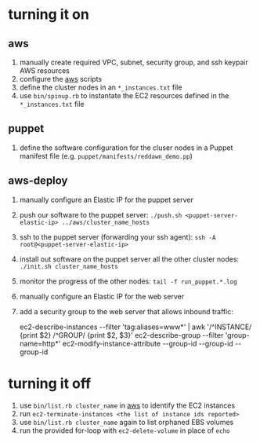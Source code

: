 turning it on
=============

aws
---
1. manually create required VPC, subnet, security group, and ssh keypair AWS resources
1. configure the [aws](https://github.com/dsingley/aws) scripts
1. define the cluster nodes in an `*_instances.txt` file
1. use `bin/spinup.rb` to instantate the EC2 resources defined in the `*_instances.txt` file

puppet
------
1. define the software configuration for the cluser nodes in a Puppet manifest file (e.g. `puppet/manifests/reddawn_demo.pp`)

aws-deploy
----------
1. manually configure an Elastic IP for the puppet server
1. push our software to the puppet server: `./push.sh <puppet-server-elastic-ip> ../aws/cluster_name_hosts`
1. ssh to the puppet server (forwarding your ssh agent): `ssh -A root@<puppet-server-elastic-ip>`
1. install out software on the puppet server all the other cluster nodes: `./init.sh cluster_name_hosts`
1. monitor the progress of the other nodes: `tail -f run_puppet.*.log`
1. manually configure an Elastic IP for the web server
1. add a security group to the web server that allows inbound traffic:

    ec2-describe-instances --filter 'tag:aliases=www*' | awk '/^INSTANCE/ {print $2} /^GROUP/ {print $2, $3}'
    ec2-describe-group --filter 'group-name=http*'
    ec2-modify-instance-attribute <instance id> --group-id <existing group id> --group-id <existing group id> --group-id <new group id>

turning it off
==============
1. use `bin/list.rb cluster_name` in [aws](https://github.com/dsingley/aws) to identify the EC2 instances
1. run `ec2-terminate-instances <the list of instance ids reported>`
1. use `bin/list.rb cluster_name` again to list orphaned EBS volumes
1. run the provided for-loop with `ec2-delete-volume` in place of `echo`
